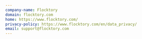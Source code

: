 ```yaml
---
company-name: Flocktory
domain: flocktory.com
home: https://www.flocktory.com/
privacy-policy: https://www.flocktory.com/en/data_privacy/
email: support@flocktory.com
---
```




